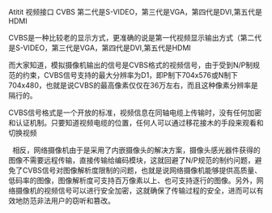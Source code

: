 Atitit 视频接口 CVBS 第二代是S-VIDEO，第三代是VGA，第四代是DVI,第五代是HDMI



CVBS是一种比较老的显示方式，更准确的说是第一代视频显示输出方式（第二代是S-VIDEO，第三代是VGA，第四代是DVI,第五代是HDMI

而大家知道，模拟摄像机输出的信号是CVBS格式的视频信号，由于受到N/P制规范的约束，CVBS信号支持的最大分辨率为D1，即P制下704x576或N制下 704x480，也就是说CVBS的最高像素仅仅在36万左右，而且这种像素分辨率是隔行的。

CVBS信号格式是一个开放的标准，视频信息在同轴电缆上传输时，没有任何加密和认证机制。只要知道视频电缆的位置，任何人可以通过移花接木的手段来观看和切换视频


  相反，网络摄像机由于是采用了内嵌摄像头的解决方案，摄像头感光器件获得的图像不需要远程传输，直接传输给编码模块，这就回避了N/P规范的制约问题，避免了CVBS信号对图像解析度限制的问题，也就是说网络摄像机能够提供高质量、低码率的图像，图像解析度可支持百万像素以上、也可支持逐行的图像。另外，网络摄像机的视频信号可以进行安全加密，这就确保了传输过程的安全，进而可以有效地防范非法用户的窃听和篡改。

